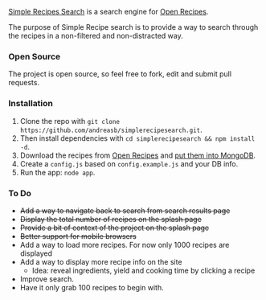 [Simple Recipes Search](http://simplerecipesearch.com/) is a search engine for [Open Recipes](http://openrecip.es/).

The purpose of Simple Recipe search is to provide a way to search through the recipes in a non-filtered and non-distracted way.

### Open Source

The project is open source, so feel free to fork, edit and submit pull requests.

### Installation

1. Clone the repo with `git clone https://github.com/andreasb/simplerecipesearch.git`.
2. Then install dependencies with `cd simplerecipesearch && npm install -d`.
3. Download the recipes from [Open Recipes](http://openrecip.es/) and [put them into MongoDB](http://docs.mongodb.org/manual/reference/program/mongoimport/).
4. Create a `config.js` based on `config.example.js` and your DB info.
3. Run the app: `node app`.

### To Do

* ~~Add a way to navigate back to search from search results page~~
* ~~Display the total number of recipes on the splash page~~
* ~~Provide a bit of context of the project on the splash page~~
* ~~Better support for mobile browsers~~
* Add a way to load more recipes. For now only 1000 recipes are displayed
* Add a way to display more recipe info on the site
  * Idea: reveal ingredients, yield and cooking time by clicking a recipe
* Improve search.
* Have it only grab 100 recipes to begin with.